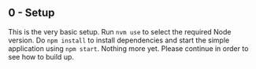 ## 0 - Setup

This is the very basic setup. Run `nvm use` to select the required Node version. Do `npm install` to install dependencies and start the simple application using `npm start`.
Nothing more yet. Please continue in order to see how to build up.

